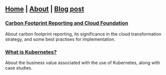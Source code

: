 ## [Home](https://vijaykrishnansr.github.io/) | [About](https://vijaykrishnansr.github.io/docs/About.html) | [Blog post]()

### [Carbon Footprint Reporting and Cloud Foundation](CarbonFootprintReporting.md)
About carbon footprint reporting, its significance in the cloud transformation strategy, and some best practises for implementation.

### [What is Kubernetes?](Kubernetes.md)
About the business value associated with the use of Kubernetes, along with case studies.
